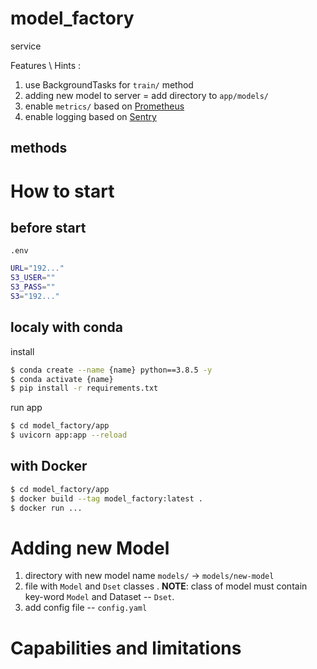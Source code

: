 # model_factory
service

Features \ Hints :
1) use BackgroundTasks for `train/` method
2) adding new model to server = add directory to `app/models/`
3) enable `metrics/` based on [Prometheus](https://github.com/trallnag/prometheus-fastapi-instrumentator)
4) enable logging based on [Sentry](https://docs.sentry.io/platforms/python/)


## methods 



# How to start

## before start

`.env`

```bash
URL="192..."
S3_USER=""
S3_PASS=""
S3="192..."
```

## localy with conda

install

```bash
$ conda create --name {name} python==3.8.5 -y
$ conda activate {name}
$ pip install -r requirements.txt
```

run app
```bash
$ cd model_factory/app
$ uvicorn app:app --reload
```

## with Docker

```bash
$ cd model_factory/app
$ docker build --tag model_factory:latest .
$ docker run ...
```

# Adding new Model

1. directory with new model name `models/` -> `models/new-model`
2. file with `Model` and `Dset` classes . **NOTE**: class of model must contain key-word `Model` and Dataset -- `Dset`.
3. add config file -- `config.yaml`


# Capabilities and limitations

